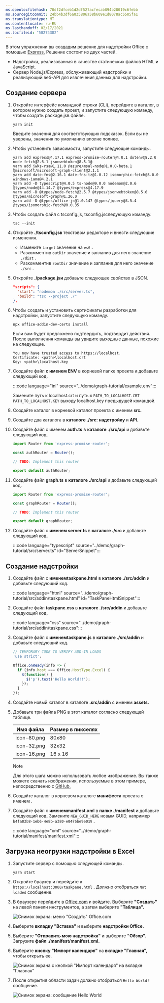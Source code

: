 ```yaml
---
ms.openlocfilehash: 70df2dfceb1d2df527acfecab894b28019c6febb
ms.sourcegitcommit: 24bb4b3df6a035806a58b609e1d8078ac5505fa1
ms.translationtype: MT
ms.contentlocale: ru-RU
ms.lasthandoff: 02/17/2021
ms.locfileid: "50274382"
---
```

<!-- markdownlint-disable MD002 MD041 -->

В этом упражнении вы создадим решение для надстройки Office с помощью [Express.](http://expressjs.com/) Решение состоит из двух частей.

- Надстройка, реализованная в качестве статических файлов HTML и JavaScript.
- Сервер Node.js/Express, обслуживающий надстройки и реализующий веб-API для извлечения данных для надстройки.

## <a name="create-the-server"></a>Создание сервера

1. Откройте интерфейс командной строки (CLI), перейдите в каталог, в котором нужно создать проект, и запустите следующую команду, чтобы создать package.jsв файле.

    ```Shell
    yarn init
    ```

    Введите значения для соответствующих подсказок. Если вы не уверены, значения по умолчанию вполне полнее.

1. Чтобы установить зависимости, запустите следующие команды.

    ```Shell
    yarn add express@4.17.1 express-promise-router@4.0.1 dotenv@8.2.0 node-fetch@2.6.1 jsonwebtoken@8.5.1@
    yarn add jwks-rsa@1.11.0 @azure/msal-node@1.0.0-beta.1 @microsoft/microsoft-graph-client@2.1.1
    yarn add date-fns@2.16.1 date-fns-tz@1.0.12 isomorphic-fetch@3.0.0 windows-iana@4.2.1
    yarn add -D typescript@4.0.5 ts-node@9.0.0 nodemon@2.0.6 @types/node@14.14.7 @types/express@4.17.9
    yarn add -D @types/node-fetch@2.5.7 @types/jsonwebtoken@8.5.0 @types/microsoft-graph@1.26.0
    yarn add -D @types/office-js@1.0.147 @types/jquery@3.5.4 @types/isomorphic-fetch@0.0.35
    ```

1. Чтобы создать файл с tsconfig.js, tsconfig.jsследующую команду.

    ```Shell
    tsc --init
    ```

1. Откройте **./tsconfig.jsв** текстовом редакторе и внести следующие изменения.

    - Измените `target` значение на `es6` .
    - Разкомментив `outDir` значение и запланив для него значение `./dist` .
    - Разкомментив `rootDir` значение и запланив для него значение `./src` .

1. Откройте **./package.jsи** добавьте следующее свойство в JSON.

    ```json
    "scripts": {
      "start": "nodemon ./src/server.ts",
      "build": "tsc --project ./"
    },
    ```

1. Чтобы создать и установить сертификаты разработки для надстройки, запустите следующую команду.

    ```Shell
    npx office-addin-dev-certs install
    ```

    Если вам будет предложено подтвердить, подтвердит действия. После выполнения команды вы увидите выходные данные, похожие на следующие.

    ```Shell
    You now have trusted access to https://localhost.
    Certificate: <path>\localhost.crt
    Key: <path>\localhost.key
    ```

1. Создайте файл **с именем ENV** в корневой папке проекта и добавьте следующий код.

    :::code language="ini" source="../demo/graph-tutorial/example.env":::

    Замените путь к localhost.crt и путь к `PATH_TO_LOCALHOST.CRT` `PATH_TO_LOCALHOST.KEY` выходу localhost.key предыдущей командой.

1. Создайте каталог в корневой каталог проекта с именем **src.**

1. Создайте два каталога в **каталоге ./src:** **надстройку** и **API.**

1. Создайте файл с именем **auth.ts** в **каталоге ./src/api** и добавьте следующий код.

    ```typescript
    import Router from 'express-promise-router';

    const authRouter = Router();

    // TODO: Implement this router

    export default authRouter;
    ```

1. Создайте файл **graph.ts** в **каталоге ./src/api** и добавьте следующий код.

    ```typescript
    import Router from 'express-promise-router';

    const graphRouter = Router();

    // TODO: Implement this router

    export default graphRouter;
    ```

1. Создайте файл с **именем server.ts** в **каталоге ./src** и добавьте следующий код.

    :::code language="typescript" source="../demo/graph-tutorial/src/server.ts" id="ServerSnippet":::

## <a name="create-the-add-in"></a>Создание надстройки

1. Создайте файл с **именемtaskpane.html** в **каталоге ./src/addin** и добавьте следующий код.

    :::code language="html" source="../demo/graph-tutorial/src/addin/taskpane.html" id="TaskPaneHtmlSnippet":::

1. Создайте файл **taskpane.css** в **каталоге ./src/addin** и добавьте следующий код.

    :::code language="css" source="../demo/graph-tutorial/src/addin/taskpane.css":::

1. Создайте файл с **именемtaskpane.js** в **каталоге ./src/addin** и добавьте следующий код.

    ```javascript
    // TEMPORARY CODE TO VERIFY ADD-IN LOADS
    'use strict';

    Office.onReady(info => {
      if (info.host === Office.HostType.Excel) {
        $(function() {
          $('p').text('Hello World!!');
        });
      }
    });
    ```

1. Создайте новый каталог в каталоге **.src/addin** с именем **assets.**

1. Добавьте три файла PNG в этот каталог согласно следующей таблице.

    | Имя файла   | Размер в пикселях |
    |-------------|----------------|
    | icon-80.png | 80x80          |
    | icon-32.png | 32x32          |
    | icon-16.png | 16 x 16          |

    > [!NOTE]
    > Для этого шага можно использовать любое изображение. Вы также можете скачать изображения, используемые в этом примере, непосредственно с [GitHub.](https://github.com/microsoftgraph/msgraph-training-office-addin/demo/graph-tutorial/src/addin/assets)

1. Создайте каталог в корневом каталоге **манифеста** проекта с именем .

1. Создайте файл с **именемmanifest.xml** в **папке ./manifest** и добавьте следующий код. Замените `NEW_GUID_HERE` новым GUID, например `b4fa03b8-1eb6-4e8b-a380-e0476be9e019` .

    :::code language="xml" source="../demo/graph-tutorial/manifest/manifest.xml":::

## <a name="side-load-the-add-in-in-excel"></a>Загрузка неогрузки надстройки в Excel

1. Запустите сервер с помощью следующей команды.

    ```Shell
    yarn start
    ```

1. Откройте браузер и перейдите к `https://localhost:3000/taskpane.html` . Должно отобраться `Not loaded` сообщение.

1. В браузере перейдите в [Office.com](https://www.office.com/) и войдите. Выберите **"Создать"** на левой панели инструментов, а затем выберите **"Таблица".**

    ![Снимок экрана: меню "Создать" Office.com](images/office-select-excel.png)

1. Выберите **вкладку "Вставка"** и выберите **надстройки Office.**

1. Выберите **"Отправить мою надстройка"** и выберите **"Обзор".** Загрузите **файл ./manifest/manifest.xml.**

1. Выберите **кнопку "Импорт календаря"** на **вкладке "Главная",** чтобы открыть ее.

    ![Снимок экрана с кнопкой "Импорт календаря" на вкладке "Главная"](images/get-started.png)

1. После открытия области задач должно отобраться `Hello World!` сообщение.

    ![Снимок экрана: сообщение Hello World](images/hello-world.png)
